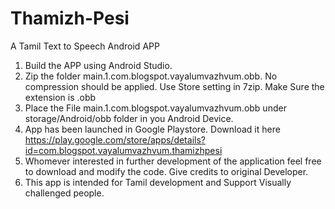 
# Thamizh-Pesi
A Tamil Text to Speech Android APP
1. Build the APP using Android Studio.
2. Zip the folder main.1.com.blogspot.vayalumvazhvum.obb.  No compression should be applied.  Use Store setting in 7zip.  Make Sure the extension is .obb
3. Place the File main.1.com.blogspot.vayalumvazhvum.obb under storage/Android/obb folder in you Android Device.
4. App has been launched in Google Playstore.  Download it here https://play.google.com/store/apps/details?id=com.blogspot.vayalumvazhvum.thamizhpesi
5. Whomever interested in further development of the application feel free to download and modify the code.  Give credits to original Developer.
6. This app is intended for Tamil development and Support Visually challenged people.

